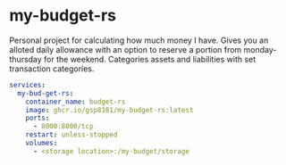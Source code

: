 # my-budget-rs
Personal project for calculating how much money I have. Gives you an alloted daily allowance with an option to reserve a portion from monday-thursday for the weekend. Categories assets and liabilities with set transaction categories.


```yaml
services:
  my-bud-get-rs:
    container_name: budget-rs
    image: ghcr.io/gsp8181/my-budget-rs:latest
    ports:
      - 8000:8000/tcp
    restart: unless-stopped
    volumes:
      - <storage location>:/my-budget/storage
```
